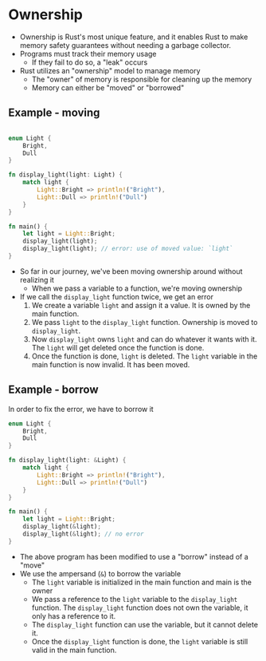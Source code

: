 # Ownership

- Ownership is Rust's most unique feature, and it enables Rust to make memory safety guarantees without needing a garbage collector.
- Programs must track their memory usage
    - If they fail to do so, a "leak" occurs
- Rust utilizes an "ownership" model to manage memory
    - The "owner" of memory is responsible for cleaning up the memory
    - Memory can either be "moved" or "borrowed"


## Example - moving

``` rust

enum Light {
    Bright,
    Dull
}

fn display_light(light: Light) {
    match light {
        Light::Bright => println!("Bright"),
        Light::Dull => println!("Dull")
    }
}

fn main() {
    let light = Light::Bright;
    display_light(light);
    display_light(light); // error: use of moved value: `light`
}
```

- So far in our journey, we've been moving ownership around without realizing it
    - When we pass a variable to a function, we're moving ownership
- If we call the `display_light` function twice, we get an error
    1. We create a variable `light` and assign it a value. It is owned by the main function.
    2. We pass `light` to the `display_light` function. Ownership is moved to `display_light`.
    3. Now `display_light` owns `light` and can do whatever it wants with it. The `light` will get deleted once the function is done.
    4. Once the function is done, `light` is deleted. The `light` variable in the main function is now invalid. It has been moved.

## Example - borrow
In order to fix the error, we have to borrow it

``` rust
enum Light {
    Bright,
    Dull
}

fn display_light(light: &Light) {
    match light {
        Light::Bright => println!("Bright"),
        Light::Dull => println!("Dull")
    }
}

fn main() {
    let light = Light::Bright;
    display_light(&light);
    display_light(&light); // no error
}
```

- The above program has been modified to use a "borrow" instead of a "move"
- We use the ampersand (`&`) to borrow the variable
    - The `light` variable is initialized in the main function and main is the owner
    - We pass a reference to the `light` variable to the `display_light` function. The `display_light` function does not own the variable, it only has a reference to it.
    - The `display_light` function can use the variable, but it cannot delete it.
    - Once the `display_light` function is done, the `light` variable is still valid in the main function.